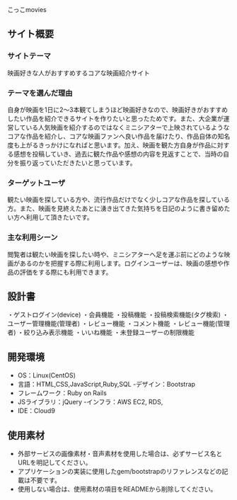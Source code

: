 こっこmovies

## サイト概要
### サイトテーマ
​映画好きな人がおすすめするコアな映画紹介サイト

### テーマを選んだ理由
自身が映画を1日に2～3本観てしまうほど映画好きなので、映画好きがおすすめしたい作品を紹介できるサイトを作りたいと思ったためです。また、大企業が運営している人気映画を紹介するのではなくミニシアターで上映されているようなコアな作品を紹介し、コアな映画ファンへ良い作品を届けたり、作品自体の知名度も上がるきっかけになればと思います。加え、映画を観た方自身が作品に対する感想を投稿していき、過去に観た作品や感想の内容を見返すことで、当時の自分を振り返っていただきたいと思っています。

### ターゲットユーザ
観たい映画を探している方や、流行作品だけでなく少しコアな作品を探している方。また、映画を見終えたあとに湧き出てきた気持ちを日記のように書き留めたい方へ利用して頂きたいです。

### 主な利用シーン
閲覧者は観たい映画を探したい時や、ミニシアターへ足を運ぶ前にどのような映画があるのかを把握する際に利用します。ログインユーザーは、映画の感想や作品の評価をする際にも利用できます。

## 設計書
・ゲストログイン(device)
・会員機能
・投稿機能
・投稿検索機能(タグ検索)
・ユーザー管理機能(管理者)
・レビュー機能
・コメント機能
・レビュー機能(管理者)
・絞り込み表示機能
・いいね機能
・未登録ユーザーの制限機能

## 開発環境
- OS：Linux(CentOS)
- 言語：HTML,CSS,JavaScript,Ruby,SQL
-デザイン：Bootstrap
- フレームワーク：Ruby on Rails
- JSライブラリ：jQuery
-インフラ：AWS EC2, RDS,
- IDE：Cloud9
​
## 使用素材
- 外部サービスの画像素材・音声素材を使用した場合は、必ずサービス名とURLを明記してください。
- アプリケーションの実装に使用したgem/bootstrapのリファレンスなどの記載は不要です。
- 使用しない場合は、使用素材の項目をREADMEから削除してください。